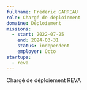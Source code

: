 ```yaml
---
fullname: Frédéric GARREAU
role: Chargé de déploiement
domaine: Déploiement
missions:
  - start: 2022-07-25
    end: 2024-03-31
    status: independent
    employer: Octo
startups:
  - reva
---
```


Chargé de déploiement REVA
